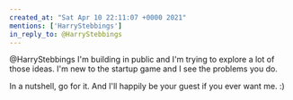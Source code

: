 ```yaml
---
created_at: "Sat Apr 10 22:11:07 +0000 2021"
mentions: ['HarryStebbings']
in_reply_to: @HarryStebbings
---
```


@HarryStebbings I'm building in public and I'm trying to explore a lot of those ideas. I'm new to the startup game and I see the problems you do.

In a nutshell, go for it. And I'll happily be your guest if you ever want me. :)